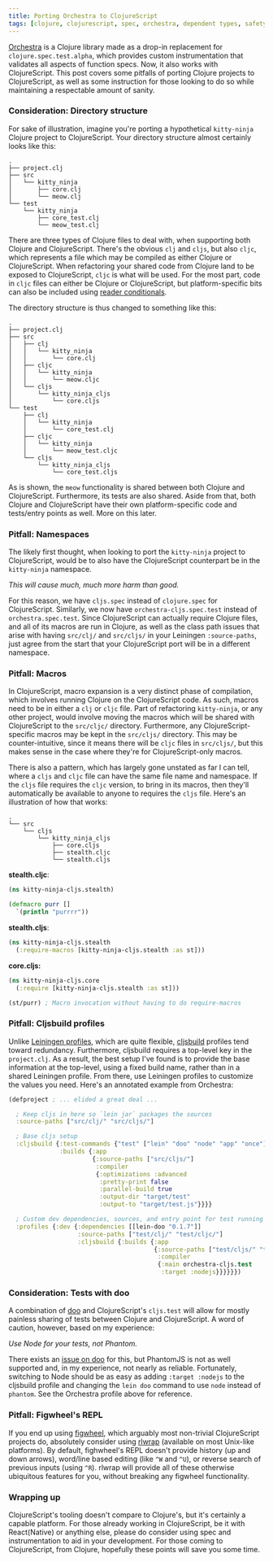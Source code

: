 ```yaml
---
title: Porting Orchestra to ClojureScript
tags: [clojure, clojurescript, spec, orchestra, dependent types, safety]
---
```


[Orchestra](https://github.com/jeaye/orchestra) is a Clojure library made as a
drop-in replacement for `clojure.spec.test.alpha`, which provides custom
instrumentation that validates all aspects of function specs. Now, it also works
with ClojureScript. This post covers some pitfalls of porting Clojure projects
to ClojureScript, as well as some instruction for those looking to do so while
maintaining a respectable amount of sanity.

### Consideration: Directory structure
For sake of illustration, imagine you're porting a hypothetical `kitty-ninja`
Clojure project to ClojureScript. Your directory structure almost certainly
looks like this:

```text
.
├── project.clj
├── src
│   └── kitty_ninja
│       ├── core.clj
│       └── meow.clj
└── test
    └── kitty_ninja
        ├── core_test.clj
        └── meow_test.clj
```

There are three types of Clojure files to deal with, when supporting both
Clojure and ClojureScript. There's the obvious `clj` and `cljs`, but also
`cljc`, which represents a file which may be compiled as either Clojure or
ClojureScript. When refactoring your shared code from Clojure land to be exposed
to ClojureScript, `cljc` is what will be used. For the most part, code in `cljc`
files can either be Clojure or ClojureScript, but platform-specific bits can
also be included using [reader
conditionals](https://clojure.org/guides/reader_conditionals).

The directory structure is thus changed to something like this:

```text
.
├── project.clj
├── src
│   ├── clj
│   │   └── kitty_ninja
│   │       └── core.clj
│   ├── cljc
│   │   └── kitty_ninja
│   │       └── meow.cljc
│   └── cljs
│       └── kitty_ninja_cljs
│           └── core.cljs
└── test
    ├── clj
    │   └── kitty_ninja
    │       └── core_test.clj
    ├── cljc
    │   └── kitty_ninja
    │       └── meow_test.cljc
    └── cljs
        └── kitty_ninja_cljs
            └── core_test.cljs
```

As is shown, the `meow` functionality is shared between both Clojure and
ClojureScript. Furthermore, its tests are also shared. Aside from that, both
Clojure and ClojureScript have their own platform-specific code and tests/entry
points as well. More on this later.

### Pitfall: Namespaces
The likely first thought, when looking to port the `kitty-ninja` project to
ClojureScript, would be to also have the ClojureScript counterpart be in the
`kitty-ninja` namespace.

*This will cause much, much more harm than good.*

For this reason, we have `cljs.spec` instead of `clojure.spec` for
ClojureScript. Similarly, we now have `orchestra-cljs.spec.test` instead of
`orchestra.spec.test`. Since ClojureScript can actually require Clojure files,
and all of its macros are run in Clojure, as well as the class path issues that
arise with having `src/clj/` and `src/cljs/` in your Leiningen `:source-paths`,
just agree from the start that your ClojureScript port will be in a different
namespace.

### Pitfall: Macros
In ClojureScript, macro expansion is a very distinct phase of compilation, which
involves running Clojure on the ClojureScript code. As such, macros need to be
in either a `clj` or `cljc` file. Part of refactoring `kitty-ninja`, or any
other project, would involve moving the macros which will be shared with
ClojureScript to the `src/cljc/` directory. Furthermore, any
ClojureScript-specific macros may be kept in the `src/cljs/` directory. This may
be counter-intuitive, since it means there will be `cljc` files in `src/cljs/`,
but this makes sense in the case where they're for ClojureScript-only macros.

There is also a pattern, which has largely gone unstated as far I can tell,
where a `cljs` and `cljc` file can have the same file name and namespace.  If
the `cljs` file requires the `cljc` version, to bring in its macros, then
they'll automatically be available to anyone to requires the `cljs` file. Here's
an illustration of how that works:

```text
.
└── src
    └── cljs
        └── kitty_ninja_cljs
            ├── core.cljs
            ├── stealth.cljc
            └── stealth.cljs
```

**stealth.cljc**:
```clojure
(ns kitty-ninja-cljs.stealth)

(defmacro purr []
  `(println "purrrr"))
```

**stealth.cljs**:
```clojure
(ns kitty-ninja-cljs.stealth
  (:require-macros [kitty-ninja-cljs.stealth :as st]))
```

**core.cljs:**
```clojure
(ns kitty-ninja-cljs.core
  (:require [kitty-ninja-cljs.stealth :as st]))

(st/purr) ; Macro invocation without having to do require-macros
```

### Pitfall: Cljsbuild profiles
Unlike [Leiningen
profiles](https://github.com/technomancy/leiningen/blob/master/doc/PROFILES.md),
which are quite flexible,
[cljsbuild](https://github.com/emezeske/lein-cljsbuild) profiles tend toward
redundancy. Furthermore, cljsbuild requires a top-level key in the
`project.clj`. As a result, the best setup I've found is to provide the base
information at the top-level, using a fixed build name, rather than in a shared
Leiningen profile. From there, use Leiningen profiles to customize the values
you need. Here's an annotated example from Orchestra:

```clojure
(defproject ; ... elided a great deal ...

  ; Keep cljs in here so `lein jar` packages the sources
  :source-paths ["src/clj/" "src/cljs/"]

  ; Base cljs setup
  :cljsbuild {:test-commands {"test" ["lein" "doo" "node" "app" "once"]}
              :builds {:app
                       {:source-paths ["src/cljs/"]
                        :compiler
                        {:optimizations :advanced
                         :pretty-print false
                         :parallel-build true
                         :output-dir "target/test"
                         :output-to "target/test.js"}}}}

  ; Custom dev dependencies, sources, and entry point for test running
  :profiles {:dev {:dependencies [[lein-doo "0.1.7"]]
                   :source-paths ["test/clj/" "test/cljc/"]
                   :cljsbuild {:builds {:app
                                        {:source-paths ["test/cljs/" "test/cljc/"]
                                         :compiler
                                         {:main orchestra-cljs.test
                                          :target :nodejs}}}}}})
```

### Consideration: Tests with doo
A combination of [doo](https://github.com/bensu/doo) and ClojureScript's
`cljs.test` will allow for mostly painless sharing of tests between Clojure and
ClojureScript. A word of caution, however, based on my experience:

*Use Node for your tests, not Phantom.*

There exists an [issue on doo](https://github.com/bensu/doo/issues/135) for
this, but PhantomJS is not as well supported and, in my experience, not nearly
as reliable. Fortunately, switching to Node should be as easy as adding
`:target :nodejs` to the cljsbuild profile and changing the `lein doo` command
to use `node` instead of `phantom`. See the Orchestra profile above for
reference.

### Pitfall: Figwheel's REPL
If you end up using [figwheel](https://github.com/bhauman/lein-figwheel),
which arguably most non-trivial ClojureScript projects do, absolutely consider
using [rlwrap](https://github.com/hanslub42/rlwrap) (available on most Unix-like
platforms). By default, fighwheel's REPL doesn't provide history (up and down
arrows), word/line based editing (like `^W` and `^U`), or reverse search of
previous inputs (using `^R`). rlwrap will provide all of these otherwise
ubiquitous features for you, without breaking any figwheel functionality.

### Wrapping up
ClojureScript's tooling doesn't compare to Clojure's, but it's certainly a
capable platform. For those already working in ClojureScript, be it with
React(Native) or anything else, please do consider using spec and
instrumentation to aid in your development. For those coming to ClojureScript,
from Clojure, hopefully these points will save you some time.
